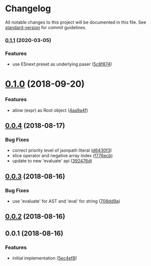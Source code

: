 # Changelog

All notable changes to this project will be documented in this file. See [standard-version](https://github.com/conventional-changelog/standard-version) for commit guidelines.

### [0.1.1](https://github.com/ianchi/ESpression-jsonpath/compare/v0.1.0...v0.1.1) (2020-03-05)


### Features

* use ESnext preset as underlying paser ([5c8f874](https://github.com/ianchi/ESpression-jsonpath/commit/5c8f8748ceb5ca6210e9452ed12d03c235ef0006))

<a name="0.1.0"></a>
# [0.1.0](https://github.com/ianchi/ESpression-jsonpath/compare/v0.0.4...v0.1.0) (2018-09-20)


### Features

* allow (expr) as Root object ([4aa9a4f](https://github.com/ianchi/ESpression-jsonpath/commit/4aa9a4f))



<a name="0.0.4"></a>
## [0.0.4](https://github.com/ianchi/ESpression-jsonpath/compare/v0.0.3...v0.0.4) (2018-08-17)


### Bug Fixes

* correct priority level of jsonpath literal ([d6430f3](https://github.com/ianchi/ESpression-jsonpath/commit/d6430f3))
* slice operator and negative array index ([f776ecb](https://github.com/ianchi/ESpression-jsonpath/commit/f776ecb))
* update to new 'evaluate' api ([392476d](https://github.com/ianchi/ESpression-jsonpath/commit/392476d))



<a name="0.0.3"></a>
## [0.0.3](https://github.com/ianchi/ESpression-jsonpath/compare/v0.0.2...v0.0.3) (2018-08-16)


### Bug Fixes

* use 'evaluate' for AST and 'eval' for string ([708dd9a](https://github.com/ianchi/ESpression-jsonpath/commit/708dd9a))



<a name="0.0.2"></a>
## [0.0.2](https://github.com/ianchi/ESpression-jsonpath/compare/v0.0.1...v0.0.2) (2018-08-16)



<a name="0.0.1"></a>
## 0.0.1 (2018-08-16)


### Features

* initial implementation ([5ec4ef8](https://github.com/ianchi/ESpression-jsonpath/commit/5ec4ef8))
